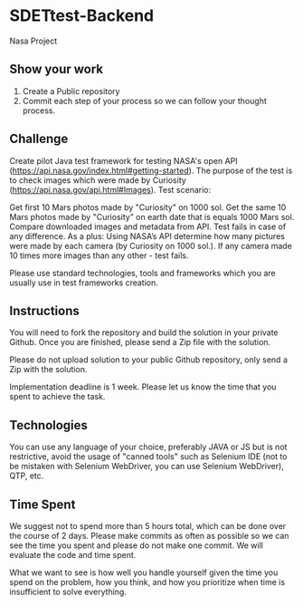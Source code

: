 # SDETtest-Backend
Nasa Project

## Show your work
1.  Create a Public repository
2.  Commit each step of your process so we can follow your thought process.

## Challenge
Create pilot Java test framework for testing NASA's open API (https://api.nasa.gov/index.html#getting-started). The purpose of the test is to check images which were made by Curiosity (https://api.nasa.gov/api.html#Images). Test scenario:

Get first 10 Mars photos made by "Curiosity" on 1000 sol.
Get the same 10 Mars photos made by "Curiosity" on earth date that is equals 1000 Mars sol.
Compare downloaded images and metadata from API. Test fails in case of any difference.
As a plus: Using NASA’s API determine how many pictures were made by each camera (by Curiosity on 1000 sol.). If any camera made 10 times more images than any other - test fails.

Please use standard technologies, tools and frameworks which you are usually use in test frameworks creation.

## Instructions
You will need to fork the repository and build the solution in your private Github. Once you are finished, please send a Zip file with the solution.

Please do not upload solution to your public Github repository, only send a Zip with the solution.

Implementation deadline is 1 week. Please let us know the time that you spent to achieve the task.

## Technologies
You can use any language of your choice, preferably JAVA or JS but is not restrictive, avoid the usage of "canned tools" such as Selenium IDE (not to be mistaken with Selenium WebDriver, you can use Selenium WebDriver), QTP, etc.

## Time Spent
We suggest not to spend more than 5 hours total, which can be done over the course of 2 days.  Please make commits as often as possible so we can see the time you spent and please do not make one commit.  We will evaluate the code and time spent.
 
What we want to see is how well you handle yourself given the time you spend on the problem, how you think, and how you prioritize when time is insufficient to solve everything.
